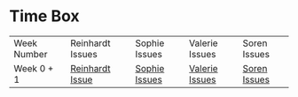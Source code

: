 <h1>Time Box</h1>
<table>
  <tr>
    <td>Week Number</td>
    <td>Reinhardt Issues</td>
    <td>Sophie Issues</td>
    <td>Valerie Issues</td>
    <td>Soren Issues</td>
  </tr>
  <tr>
    <td>Week 0 + 1</td>
    <td><a href="https://github.com/CalrethonOfMirkwood/ZONKNATION/issues/8">Reinhardt Issue</a></td>
    <td><a href="https://github.com/CalrethonOfMirkwood/ZONKNATION/issues/9">Sophie Issues</a></td>
    <td><a href="https://github.com/CalrethonOfMirkwood/ZONKNATION/issues/9">Valerie Issues</a></td>
    <td><a href="https://github.com/CalrethonOfMirkwood/ZONKNATION/issues/9">Soren Issues</a></td>
    
